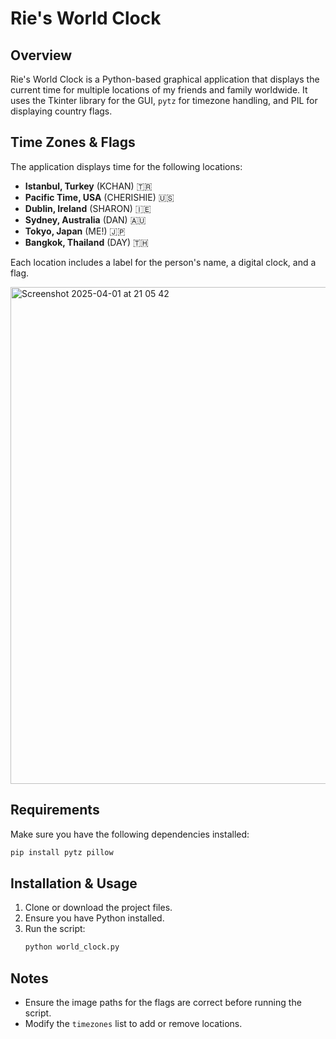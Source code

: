 # Rie's World Clock

## Overview
Rie's World Clock is a Python-based graphical application that displays the current time for multiple locations of my friends and family worldwide. It uses the Tkinter library for the GUI, `pytz` for timezone handling, and PIL for displaying country flags.

## Time Zones & Flags
The application displays time for the following locations:
- **Istanbul, Turkey** (KCHAN) 🇹🇷
- **Pacific Time, USA** (CHERISHIE) 🇺🇸
- **Dublin, Ireland** (SHARON) 🇮🇪
- **Sydney, Australia** (DAN) 🇦🇺
- **Tokyo, Japan** (ME!) 🇯🇵
- **Bangkok, Thailand** (DAY) 🇹🇭

Each location includes a label for the person's name, a digital clock, and a flag.

<img width="795" alt="Screenshot 2025-04-01 at 21 05 42" src="https://github.com/user-attachments/assets/8edc2d97-b268-4c9d-b477-11b985eacfa9" />

## Requirements
Make sure you have the following dependencies installed:
```bash
pip install pytz pillow
```
## Installation & Usage
1. Clone or download the project files.
2. Ensure you have Python installed.
3. Run the script:
   ```bash
   python world_clock.py
   ```
   
## Notes
- Ensure the image paths for the flags are correct before running the script.
- Modify the `timezones` list to add or remove locations.


